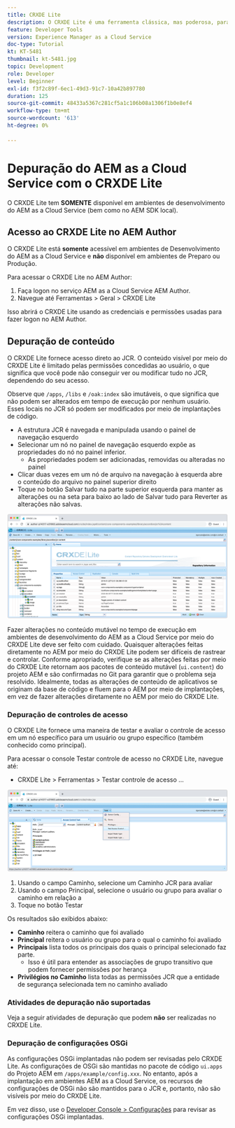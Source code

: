 ```yaml
---
title: CRXDE Lite
description: O CRXDE Lite é uma ferramenta clássica, mas poderosa, para depurar ambientes do desenvolvedor do AEM as a Cloud Service. O CRXDE Lite fornece um conjunto de funcionalidades que auxilia a depuração da inspeção de todos os recursos e propriedades, manipulação das partes mutáveis do JCR e investigação de permissões.
feature: Developer Tools
version: Experience Manager as a Cloud Service
doc-type: Tutorial
kt: KT-5481
thumbnail: kt-5481.jpg
topic: Development
role: Developer
level: Beginner
exl-id: f3f2c89f-6ec1-49d3-91c7-10a42b897780
duration: 125
source-git-commit: 48433a5367c281cf5a1c106b08a1306f1b0e8ef4
workflow-type: tm+mt
source-wordcount: '613'
ht-degree: 0%

---
```


# Depuração do AEM as a Cloud Service com o CRXDE Lite

O CRXDE Lite tem __SOMENTE__ disponível em ambientes de desenvolvimento do AEM as a Cloud Service (bem como no AEM SDK local).

## Acesso ao CRXDE Lite no AEM Author

O CRXDE Lite está __somente__ acessível em ambientes de Desenvolvimento do AEM as a Cloud Service e __não__ disponível em ambientes de Preparo ou Produção.

Para acessar o CRXDE Lite no AEM Author:

1. Faça logon no serviço AEM as a Cloud Service AEM Author.
1. Navegue até Ferramentas > Geral > CRXDE Lite

Isso abrirá o CRXDE Lite usando as credenciais e permissões usadas para fazer logon no AEM Author.

## Depuração de conteúdo

O CRXDE Lite fornece acesso direto ao JCR. O conteúdo visível por meio do CRXDE Lite é limitado pelas permissões concedidas ao usuário, o que significa que você pode não conseguir ver ou modificar tudo no JCR, dependendo do seu acesso.

Observe que `/apps`, `/libs` e `/oak:index` são imutáveis, o que significa que não podem ser alterados em tempo de execução por nenhum usuário. Esses locais no JCR só podem ser modificados por meio de implantações de código.

+ A estrutura JCR é navegada e manipulada usando o painel de navegação esquerdo
+ Selecionar um nó no painel de navegação esquerdo expõe as propriedades do nó no painel inferior.
   + As propriedades podem ser adicionadas, removidas ou alteradas no painel
+ Clicar duas vezes em um nó de arquivo na navegação à esquerda abre o conteúdo do arquivo no painel superior direito
+ Toque no botão Salvar tudo na parte superior esquerda para manter as alterações ou na seta para baixo ao lado de Salvar tudo para Reverter as alterações não salvas.

![CRXDE Lite - Depurando Conteúdo](./assets/crxde-lite/debugging-content.png)

Fazer alterações no conteúdo mutável no tempo de execução em ambientes de desenvolvimento do AEM as a Cloud Service por meio do CRXDE Lite deve ser feito com cuidado.
Quaisquer alterações feitas diretamente no AEM por meio do CRXDE Lite podem ser difíceis de rastrear e controlar. Conforme apropriado, verifique se as alterações feitas por meio do CRXDE Lite retornam aos pacotes de conteúdo mutável (`ui.content`) do projeto AEM e são confirmadas no Git para garantir que o problema seja resolvido. Idealmente, todas as alterações de conteúdo de aplicativos se originam da base de código e fluem para o AEM por meio de implantações, em vez de fazer alterações diretamente no AEM por meio do CRXDE Lite.

### Depuração de controles de acesso

O CRXDE Lite fornece uma maneira de testar e avaliar o controle de acesso em um nó específico para um usuário ou grupo específico (também conhecido como principal).

Para acessar o console Testar controle de acesso no CRXDE Lite, navegue até:

+ CRXDE Lite > Ferramentas > Testar controle de acesso ...

![CRXDE Lite - Testar Controle de Acesso](./assets/crxde-lite/permissions__test-access-control.png)

1. Usando o campo Caminho, selecione um Caminho JCR para avaliar
1. Usando o campo Principal, selecione o usuário ou grupo para avaliar o caminho em relação a
1. Toque no botão Testar

Os resultados são exibidos abaixo:

+ __Caminho__ reitera o caminho que foi avaliado
+ __Principal__ reitera o usuário ou grupo para o qual o caminho foi avaliado
+ __Principais__ lista todos os principais dos quais o principal selecionado faz parte.
   + Isso é útil para entender as associações de grupo transitivo que podem fornecer permissões por herança
+ __Privilégios no Caminho__ lista todas as permissões JCR que a entidade de segurança selecionada tem no caminho avaliado

### Atividades de depuração não suportadas

Veja a seguir atividades de depuração que podem __não__ ser realizadas no CRXDE Lite.

### Depuração de configurações OSGi

As configurações OSGi implantadas não podem ser revisadas pelo CRXDE Lite. As configurações de OSGi são mantidas no pacote de código `ui.apps` do Projeto AEM em `/apps/example/config.xxx`. No entanto, após a implantação em ambientes AEM as a Cloud Service, os recursos de configurações de OSGi não são mantidos para o JCR e, portanto, não são visíveis por meio do CRXDE Lite.

Em vez disso, use o [Developer Console > Configurações](./developer-console.md#configurations) para revisar as configurações OSGi implantadas.
